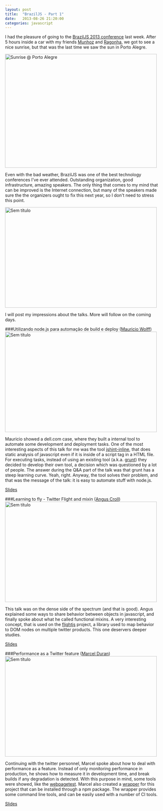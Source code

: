```yaml
---
layout: post
title:  "BrazilJS - Part 1"
date:   2013-08-26 21:20:00
categories: javascript
---
```


I had the pleasure of going to the [BrazilJS 2013 conference](http://braziljs.com.br) last week. After 5 hours inside a car with my friends [Munhoz](http://twitter.com/fnmunhoz) and [Ragonha](http://twitter.com/pirelenito), we got to see a nice sunrise, but that was the last time we saw the sun in Porto Alegre.

<a href="http://www.flickr.com/photos/96377435@N08/9601145487/" title="Sunrise @ Porto Alegre por renatobesen, no Flickr"><img src="http://farm4.staticflickr.com/3810/9601145487_073b8cda89.jpg" width="500" height="375" alt="Sunrise @ Porto Alegre"></a>

Even with the bad weather, BrazilJS was one of the best technology conferences I've ever attended. Outstanding organization, good infrastructure, amazing speakers. The only thing that comes to my mind that can be improved is the Internet connection, but many of the speakers made sure the the organizers ought to fix this next year, so I don't need to stress this point.

<a href="http://www.flickr.com/photos/96377435@N08/9604377150/" title="Sem título por renatobesen, no Flickr"><img src="http://farm8.staticflickr.com/7420/9604377150_7c3fe7d8d8.jpg" width="500" height="331" alt="Sem título"></a>

I will post my impressions about the talks. More will follow on the coming days.

###Utilizando node.js para automação de build e deploy ([Mauricio Wolff](https://twitter.com/bitbonsai))
<a href="http://www.flickr.com/photos/96377435@N08/9601141007/" title="Sem título por renatobesen, no Flickr"><img src="http://farm8.staticflickr.com/7402/9601141007_c2c4e3e31a.jpg" width="500" height="331" alt="Sem título"></a>

Mauricio showed a dell.com case, where they built a internal tool to automate some development and deployment tasks. One of the most interesting aspects of this talk for me was the tool [jshint-inline](https://github.com/bitbonsai/jshint-inline), that does static analysis of javascript even if it is inside of a script tag in a HTML file. For executing tasks, instead of using an existing tool (a.k.a. [grunt](http://gruntjs.com/)) they decided to develop their own tool, a decision which was questioned by a lot of people. The answer during the Q&A part of the talk was that grunt has a steep learning curve. Yeah, right. Anyway, the tool solves their problem, and that was the message of the talk: it is easy to automate stuff with node.js.

[Slides](http://bitbonsai.com/braziljs2013/)

###Learning to fly - Twitter Flight and mixin ([Angus Croll](https://twitter.com/angustweets))
<a href="http://www.flickr.com/photos/96377435@N08/9601142151/" title="Sem título por renatobesen, no Flickr"><img src="http://farm8.staticflickr.com/7381/9601142151_b30d678c79.jpg" width="500" height="331" alt="Sem título"></a>

This talk was on the dense side of the spectrum (and that is good). Angus explained some ways to share behavior between objects in javascript, and finally spoke about what he called functional mixins. A very interesting concept, that is used on the [flightjs](http://flightjs.github.io/) project, a library used to map behavior to DOM nodes on multiple twitter products. This one deservers deeper studies.

[Slides](https://speakerdeck.com/anguscroll/learning-to-fly-twitter-flight-and-mixins-1)

###Performance as a Twitter feature ([Marcel Duran](https://twitter.com/marcelduran))
<a href="http://www.flickr.com/photos/96377435@N08/9604378320/" title="Sem título por renatobesen, no Flickr"><img src="http://farm3.staticflickr.com/2806/9604378320_9b8d942ebf.jpg" width="500" height="331" alt="Sem título"></a>

Continuing with the twitter personnel, Marcel spoke about how to deal with performance as a feature. Instead of only monitoring performance in production, he shows how to measure it in development time, and break builds if any degradation is detected. With this purpose in mind, some tools were showed, like the [webpagetest](https://code.google.com/p/webpagetest/). Marcel also created a [wrapper](https://github.com/marcelduran/webpagetest-api) for this project that can be installed through a npm package. The wrapper provides some command line tools, and can be easily used with a number of CI tools.

[Slides](http://www.slideshare.net/marcelduran/brazijs-2013-performance-as-a-feature)